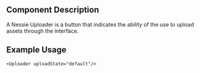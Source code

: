 Component Description
---------------------

A Nessie Uploader is a button that indicates the ability of the use to upload assets through the interface.

Example Usage
-------------

    <Uploader uploadState="default"/>
